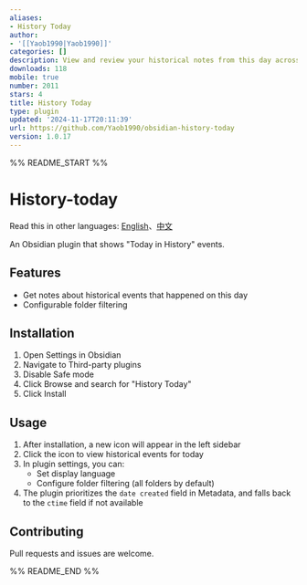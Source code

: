 ```yaml
---
aliases:
- History Today
author:
- '[[Yaob1990|Yaob1990]]'
categories: []
description: View and review your historical notes from this day across previous years
downloads: 118
mobile: true
number: 2011
stars: 4
title: History Today
type: plugin
updated: '2024-11-17T20:11:39'
url: https://github.com/Yaob1990/obsidian-history-today
version: 1.0.17
---
```


%% README_START %%

# History-today

Read this in other languages: [English](https://github.com/Yaob1990/obsidian-history-today/blob/main/README.md)、[中文](https://github.com/Yaob1990/obsidian-history-today/blob/main/README_ZH.md)

An Obsidian plugin that shows "Today in History" events.

## Features

- Get notes about historical events that happened on this day
- Configurable folder filtering

## Installation

1. Open Settings in Obsidian
2. Navigate to Third-party plugins
3. Disable Safe mode
4. Click Browse and search for "History Today"
5. Click Install

## Usage

1. After installation, a new icon will appear in the left sidebar
2. Click the icon to view historical events for today
3. In plugin settings, you can:
   - Set display language
   - Configure folder filtering (all folders by default)
4. The plugin prioritizes the `date created` field in Metadata, and falls back to the `ctime` field if not available

## Contributing

Pull requests and issues are welcome.


%% README_END %%